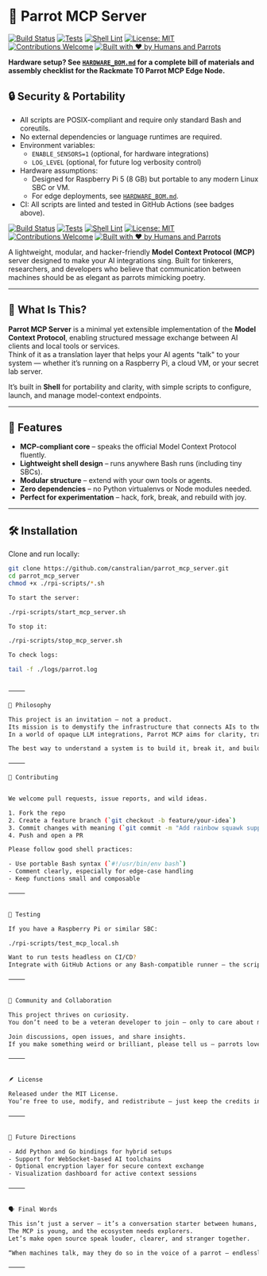 
# 🦜 Parrot MCP Server

[![Build Status](https://github.com/canstralian/parrot_mcp_server/actions/workflows/build.yml/badge.svg)](https://github.com/canstralian/parrot_mcp_server/actions/workflows/build.yml)
[![Tests](https://github.com/canstralian/parrot_mcp_server/actions/workflows/test.yml/badge.svg)](https://github.com/canstralian/parrot_mcp_server/actions/workflows/test.yml)
[![Shell Lint](https://github.com/canstralian/parrot_mcp_server/actions/workflows/lint.yml/badge.svg)](https://github.com/canstralian/parrot_mcp_server/actions/workflows/lint.yml)
[![License: MIT](https://img.shields.io/badge/License-MIT-yellow.svg)](https://opensource.org/licenses/MIT)
[![Contributions Welcome](https://img.shields.io/badge/contributions-welcome-brightgreen.svg?style=flat)](https://github.com/canstralian/parrot_mcp_server/issues)
[![Built with ❤️ by Humans and Parrots](https://img.shields.io/badge/built%20with-%E2%9D%A4%EF%B8%8F%20by%20parrots-blueviolet)](https://github.com/canstralian/parrot_mcp_server)

**Hardware setup? See [`HARDWARE_BOM.md`](./HARDWARE_BOM.md) for a complete bill of materials and assembly checklist for the Rackmate T0 Parrot MCP Edge Node.**

## 🔒 Security & Portability

- All scripts are POSIX-compliant and require only standard Bash and coreutils.
- No external dependencies or language runtimes are required.
- Environment variables:
  - `ENABLE_SENSORS=1` (optional, for hardware integrations)
  - `LOG_LEVEL` (optional, for future log verbosity control)
- Hardware assumptions:
  - Designed for Raspberry Pi 5 (8 GB) but portable to any modern Linux SBC or VM.
  - For edge deployments, see [`HARDWARE_BOM.md`](./HARDWARE_BOM.md).
- CI: All scripts are linted and tested in GitHub Actions (see badges above).

[![Build Status](https://github.com/canstralian/parrot_mcp_server/actions/workflows/build.yml/badge.svg)](https://github.com/canstralian/parrot_mcp_server/actions/workflows/build.yml)
[![Tests](https://github.com/canstralian/parrot_mcp_server/actions/workflows/test.yml/badge.svg)](https://github.com/canstralian/parrot_mcp_server/actions/workflows/test.yml)
[![Shell Lint](https://github.com/canstralian/parrot_mcp_server/actions/workflows/lint.yml/badge.svg)](https://github.com/canstralian/parrot_mcp_server/actions/workflows/lint.yml)
[![License: MIT](https://img.shields.io/badge/License-MIT-yellow.svg)](https://opensource.org/licenses/MIT)
[![Contributions Welcome](https://img.shields.io/badge/contributions-welcome-brightgreen.svg?style=flat)](https://github.com/canstralian/parrot_mcp_server/issues)
[![Built with ❤️ by Humans and Parrots](https://img.shields.io/badge/built%20with-%E2%9D%A4%EF%B8%8F%20by%20parrots-blueviolet)](#)


A lightweight, modular, and hacker-friendly **Model Context Protocol (MCP)** server designed to make your AI integrations sing.
Built for tinkerers, researchers, and developers who believe that communication between machines should be as elegant as parrots mimicking poetry.

---

## 🚀 What Is This?

**Parrot MCP Server** is a minimal yet extensible implementation of the **Model Context Protocol**, enabling structured message exchange between AI clients and local tools or services.  
Think of it as a translation layer that helps your AI agents "talk" to your system — whether it’s running on a Raspberry Pi, a cloud VM, or your secret lab server.

It’s built in **Shell** for portability and clarity, with simple scripts to configure, launch, and manage model-context endpoints.

---

## 🧩 Features

- **MCP-compliant core** – speaks the official Model Context Protocol fluently.  
- **Lightweight shell design** – runs anywhere Bash runs (including tiny SBCs).  
- **Modular structure** – extend with your own tools or agents.  
- **Zero dependencies** – no Python virtualenvs or Node modules needed.  
- **Perfect for experimentation** – hack, fork, break, and rebuild with joy.

---

## 🛠️ Installation

Clone and run locally:

```bash
git clone https://github.com/canstralian/parrot_mcp_server.git
cd parrot_mcp_server
chmod +x ./rpi-scripts/*.sh

To start the server:

./rpi-scripts/start_mcp_server.sh

To stop it:

./rpi-scripts/stop_mcp_server.sh

To check logs:

tail -f ./logs/parrot.log


⸻

🧠 Philosophy

This project is an invitation — not a product.
Its mission is to demystify the infrastructure that connects AIs to their contexts.
In a world of opaque LLM integrations, Parrot MCP aims for clarity, transparency, and hackability.

The best way to understand a system is to build it, break it, and build it again.

⸻

🤝 Contributing


We welcome pull requests, issue reports, and wild ideas.

1. Fork the repo
2. Create a feature branch (`git checkout -b feature/your-idea`)
3. Commit changes with meaning (`git commit -m "Add rainbow squawk support"`)
4. Push and open a PR

Please follow good shell practices:

- Use portable Bash syntax (`#!/usr/bin/env bash`)
- Comment clearly, especially for edge-case handling
- Keep functions small and composable

⸻


🧪 Testing

If you have a Raspberry Pi or similar SBC:

./rpi-scripts/test_mcp_local.sh

Want to run tests headless on CI/CD?
Integrate with GitHub Actions or any Bash-compatible runner — the scripts are designed to work cleanly in isolated environments.

⸻


🦜 Community and Collaboration

This project thrives on curiosity.
You don’t need to be a veteran developer to join — only to care about making AI tools more open, more understandable, and more fun.

Join discussions, open issues, and share insights.
If you make something weird or brilliant, please tell us — parrots love to echo brilliance.

⸻


🪶 License

Released under the MIT License.
You’re free to use, modify, and redistribute — just keep the credits intact.

⸻


🌈 Future Directions

- Add Python and Go bindings for hybrid setups
- Support for WebSocket-based AI toolchains
- Optional encryption layer for secure context exchange
- Visualization dashboard for active context sessions

⸻


🗣️ Final Words

This isn’t just a server — it’s a conversation starter between humans, code, and context.
The MCP is young, and the ecosystem needs explorers.
Let’s make open source speak louder, clearer, and stranger together.

“When machines talk, may they do so in the voice of a parrot — endlessly curious, delightfully weird, and never dull.”

⸻



